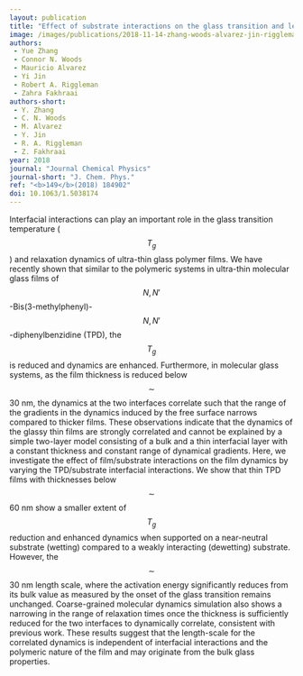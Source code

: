 ```yaml
---
layout: publication
title: "Effect of substrate interactions on the glass transition and length-scale of correlated dynamics in ultra-thin molecular glass films"
image: /images/publications/2018-11-14-zhang-woods-alvarez-jin-riggleman-fakhraai-substrate-interactions.jpg
authors:
 - Yue Zhang
 - Connor N. Woods
 - Mauricio Alvarez
 - Yi Jin
 - Robert A. Riggleman
 - Zahra Fakhraai
authors-short:
 - Y. Zhang
 - C. N. Woods
 - M. Alvarez
 - Y. Jin
 - R. A. Riggleman
 - Z. Fakhraai
year: 2018
journal: "Journal Chemical Physics"
journal-short: "J. Chem. Phys."
ref: "<b>149</b>(2018) 184902"
doi: 10.1063/1.5038174 
---
```


Interfacial interactions can play an important role in the glass transition
temperature ($$ T_g $$) and relaxation dynamics of ultra-thin glass
polymer films. We have recently shown that similar to the polymeric systems in
ultra-thin molecular glass films of $$ N, N' $$-Bis(3-methylphenyl)-$$ N, N' $$ -diphenylbenzidine (TPD), the $$ T_g $$ is reduced and dynamics are enhanced. Furthermore, in molecular
glass systems, as the film thickness is reduced below $$ \sim $$ 30 nm,
the dynamics at the two interfaces correlate such that the range of the
gradients in the dynamics induced by the free surface narrows compared to
thicker films. These observations indicate that the dynamics of the glassy thin
films are strongly correlated and cannot be explained by a simple two-layer
model consisting of a bulk and a thin interfacial layer with a constant
thickness and constant range of dynamical gradients. Here, we investigate the
effect of film/substrate interactions on the film dynamics by varying the
TPD/substrate interfacial interactions. We show that thin TPD films with
thicknesses below $$ \sim $$60 nm show a smaller extent of $$ T_g $$ reduction and enhanced dynamics when supported on a
near-neutral substrate (wetting) compared to a weakly interacting (dewetting)
substrate. However, the $$ \sim $$30 nm length scale, where the
activation energy significantly reduces from its bulk value as measured by the
onset of the glass transition remains unchanged. Coarse-grained molecular
dynamics simulation also shows a narrowing in the range of relaxation times once
the thickness is sufficiently reduced for the two interfaces to dynamically
correlate, consistent with previous work. These results suggest that the
length-scale for the correlated dynamics is independent of interfacial
interactions and the polymeric nature of the film and may originate from the
bulk glass properties.

